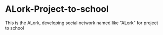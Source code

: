 # ALork-Project-to-school
This is the ALork, developing social network named like "ALork" for project to school
